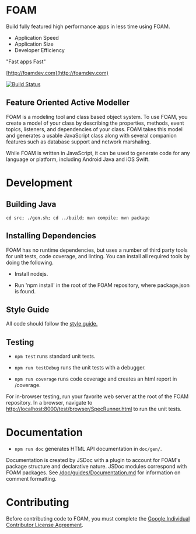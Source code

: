 # FOAM

Build fully featured high performance apps in less time using FOAM.

  * Application Speed
  * Application Size
  * Developer Efficiency

"Fast apps Fast"

[http://foamdev.com](http://foamdev.com)

[![Build Status](https://travis-ci.org/foam-framework/foam2.svg?branch=master)](https://travis-ci.org/foam-framework/foam2)

## Feature Oriented Active Modeller

FOAM is a modeling tool and class based object system.  To use FOAM,
you create a model of your class by describing the properties, methods,
event topics, listeners, and dependencies of your class.  FOAM takes
this model and generates a usable JavaScript class along with several
companion features such as database support and network marshaling.

While FOAM is written in JavaScript, it can be used to generate code
for any language or platform, including Android Java and iOS Swift.

# Development

## Building Java

`cd src; ./gen.sh; cd ../build; mvn compile; mvn package`

## Installing Dependencies

FOAM has no runtime dependencies, but uses a number of third party tools for
unit tests, code coverage, and linting.  You can install all required
tools by doing the following.

* Install nodejs.

* Run 'npm install' in the root of the FOAM repository, where
  package.json is found.

## Style Guide

All code should follow the [style guide.](doc/guides/StyleGuide.md)

## Testing

* `npm test` runs standard unit tests.

* `npm run testDebug` runs the unit tests with a debugger.

* `npm run coverage` runs code coverage and creates an html report in /coverage.

For in-browser testing, run your favorite web server at the root of the FOAM
repository. In a browser, navigate to
[http://localhost:8000/test/browser/SpecRunner.html](http://localhost:8000/test/browser/SpecRunner.html)
to run the unit tests.

# Documentation

* `npm run doc` generates HTML API documentation in `doc/gen/`.

Documentation is created by JSDoc with a plugin to account for FOAM's package
structure and declarative nature. JSDoc modules correspond with FOAM packages.
See [/doc/guides/Documentation.md](/doc/guides/Documentation.md) for information on comment
formatting.

# Contributing

Before contributing code to FOAM, you must complete the [Google Individual Contributor License Agreement](https://cla.developers.google.com/about/google-individual?csw=1).
